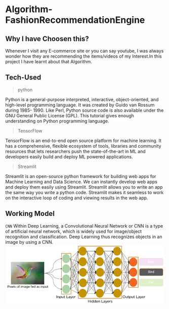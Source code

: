 # Algorithm-FashionRecommendationEngine
## Why I have Choosen this?
Whenever I visit any E-commerce site or you can say youtube, I was always wonder how they are recommending the items/videos of my Interest.In this project I have learnt about that Algorithm.
## Tech-Used
>python

Python is a general-purpose interpreted, interactive, object-oriented, and high-level programming language. It was created by Guido van Rossum during 1985- 1990. Like Perl, Python source code is also available under the GNU General Public License (GPL). This tutorial gives enough understanding on Python programming language.
>TensorFlow

TensorFlow is an end-to-end open source platform for machine learning. It has a comprehensive, flexible ecosystem of tools, libraries and community resources that lets researchers push the state-of-the-art in ML and developers easily build and deploy ML powered applications.
>Streamlit

Streamlit is an open-source python framework for building web apps for Machine Learning and Data Science. We can instantly develop web apps and deploy them easily using Streamlit. Streamlit allows you to write an app the same way you write a python code. Streamlit makes it seamless to work on the interactive loop of coding and viewing results in the web app.
## Working Model
`CNN`
Within Deep Learning, a Convolutional Neural Network or CNN is a type of artificial neural network, which is widely used for image/object recognition and classification. Deep Learning thus recognizes objects in an image by using a CNN.
![Image](https://github.com/wrajvi/Algorithm-FashionRecommendationEngine/blob/main/static/25366Convolutional_Neural_Network_to_identify_the_image_of_a_bird.png)

